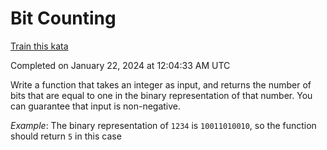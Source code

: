 # Bit Counting

[Train this kata](https://www.codewars.com/kata/526571aae218b8ee490006f4)

Completed on January 22, 2024 at 12:04:33 AM UTC

Write a function that takes an integer as input, and returns the number of bits that are equal to one in the binary representation of that number. You can guarantee that input is non-negative.

*Example*: The binary representation of `1234` is `10011010010`, so the function should return `5` in this case

